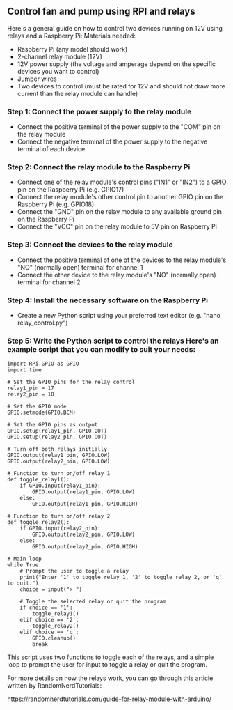 ## Control fan and pump using RPI and relays

Here's a general guide on how to control two devices running on 12V using relays and a Raspberry Pi:
Materials needed:

-	Raspberry Pi (any model should work)
-	2-channel relay module (12V)
-	12V power supply (the voltage and amperage depend on the specific devices you want to control)
-	Jumper wires
-	Two devices to control (must be rated for 12V and should not draw more current than the relay module can handle)

### Step 1: Connect the power supply to the relay module
-	Connect the positive terminal of the power supply to the "COM" pin on the relay module
-	Connect the negative terminal of the power supply to the negative terminal of each device

### Step 2: Connect the relay module to the Raspberry Pi
-	Connect one of the relay module's control pins ("IN1" or "IN2") to a GPIO pin on the Raspberry Pi (e.g. GPIO17)
-	Connect the relay module's other control pin to another GPIO pin on the Raspberry Pi (e.g. GPIO18)
-	Connect the "GND" pin on the relay module to any available ground pin on the Raspberry Pi
-	Connect the "VCC" pin on the relay module to 5V pin on Raspberry Pi

### Step 3: Connect the devices to the relay module
-	Connect the positive terminal of one of the devices to the relay module's "NO" (normally open) terminal for channel 1
-	Connect the other device to the relay module's "NO" (normally open) terminal for channel 2

### Step 4: Install the necessary software on the Raspberry Pi
-	Create a new Python script using your preferred text editor (e.g. "nano relay_control.py")

### Step 5: Write the Python script to control the relays Here's an example script that you can modify to suit your needs:


```
import RPi.GPIO as GPIO
import time

# Set the GPIO pins for the relay control
relay1_pin = 17
relay2_pin = 18

# Set the GPIO mode
GPIO.setmode(GPIO.BCM)

# Set the GPIO pins as output
GPIO.setup(relay1_pin, GPIO.OUT)
GPIO.setup(relay2_pin, GPIO.OUT)

# Turn off both relays initially
GPIO.output(relay1_pin, GPIO.LOW)
GPIO.output(relay2_pin, GPIO.LOW)

# Function to turn on/off relay 1
def toggle_relay1():
    if GPIO.input(relay1_pin):
        GPIO.output(relay1_pin, GPIO.LOW)
    else:
        GPIO.output(relay1_pin, GPIO.HIGH)

# Function to turn on/off relay 2
def toggle_relay2():
    if GPIO.input(relay2_pin):
        GPIO.output(relay2_pin, GPIO.LOW)
    else:
        GPIO.output(relay2_pin, GPIO.HIGH)

# Main loop
while True:
    # Prompt the user to toggle a relay
    print("Enter '1' to toggle relay 1, '2' to toggle relay 2, or 'q' to quit.")
    choice = input("> ")

    # Toggle the selected relay or quit the program
    if choice == '1':
        toggle_relay1()
    elif choice == '2':
        toggle_relay2()
    elif choice == 'q':
        GPIO.cleanup()
        break

```

This script uses two functions to toggle each of the relays, and a simple loop to prompt the user for input to toggle a relay or quit the program.

For more details on how the relays work, you can go through this article written by RandomNerdTutorials:

https://randomnerdtutorials.com/guide-for-relay-module-with-arduino/